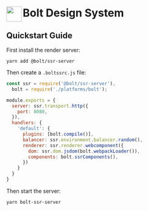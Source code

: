 <h1>
  <img align="left" width="40" src="https://raw.githubusercontent.com/bolt-design-system/bolt/master/docs-site/src/assets/images/bolt-logo.png">
  Bolt Design System
</h1>

## Quickstart Guide

First install the render server:

```
yarn add @bolt/ssr-server
```

Then create a `.boltssrc.js` file:

```js
const ssr = require('@bolt/ssr-server'),
  bolt = require('./platforms/bolt');

module.exports = {
  server: ssr.transport.http({
    port: 8080,
  }),
  handlers: {
    'default': {
      plugins: [bolt.compile()],
      balancer: ssr.environment.balancer.random(),
      renderer: ssr.renderer.webcomponent({
        dom: ssr.dom.jsdom(bolt.webpackLoader()),
        components: bolt.ssrComponents(),
      })
    }
  }
}
```

Then start the server:

```
yarn bolt-ssr-server
```
